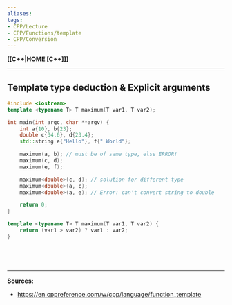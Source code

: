 ```yaml
---
aliases:
tags:
- CPP/Lecture
- CPP/Functions/template
- CPP/Conversion
---
```

**[[C++|HOME [C++]]]**

---
## Template type deduction & Explicit arguments
```cpp
#include <iostream>
template <typename T> T maximum(T var1, T var2);

int main(int argc, char **argv) {
    int a{10}, b{23};
    double c{34.6}, d{23.4};
    std::string e{"Hello"}, f{" World"};

    maximum(a, b); // must be of same type, else ERROR!
    maximum(c, d);
    maximum(e, f);

    maximum<double>(c, d); // solution for different type
    maximum<double>(a, c);
    maximum<double>(a, e); // Error: can't convert string to double

    return 0;
}

template <typename T> T maximum(T var1, T var2) {
    return (var1 > var2) ? var1 : var2;
}
```

<br>

# 
---
**Sources:**
- https://en.cppreference.com/w/cpp/language/function_template